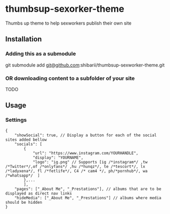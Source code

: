# thumbsup-sexorker-theme
Thumbs up theme to help sexworkers publish their own site

## Installation
### Adding this as a submodule 
git submodule add git@github.com:shibarii/thumbsup-sexworker-theme.git

### OR downloading content to a subfolder of your site
TODO


## Usage

### Settings
```
{
    "showSocial": true, // Display a button for each of the social sites added bellow
    "socials": [
        {
            "url": "https://www.instagram.com/YOURHANDLE",
            "display": "YOURNAME",
            "logo": "ig.png" // Supports [ig /*instagram*/ ,tw /*Twitter*/,of /*onlyfans*/ ,hu /*hunqz*/, te /*tescort*/, lx /*ladyxena*/, fl /*fetlife*/, C4 /* cam4 */, ph/*pornhub*/, wa /*whatsapp*/  ] 
        },...
        ],
    "pages": ["_About Me", "_Prestations"], // albums that are to be displayed as direct nav links
    "hideMedia": ["_About Me", "_Prestations"] // albums where media should be hidden
}
```


